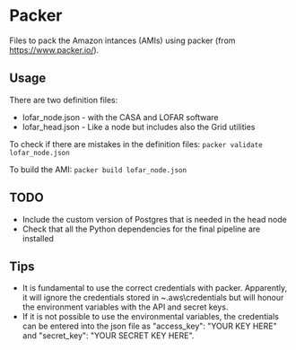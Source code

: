 Packer
======

Files to pack the Amazon intances (AMIs) using packer (from 
https://www.packer.io/). 

Usage
-----

There are two definition files:
* lofar_node.json - with the CASA and LOFAR software
* lofar_head.json - Like a node but includes also the Grid utilities

To check if there are mistakes in the definition files:
```packer validate lofar_node.json```

To build the AMI:
```packer build lofar_node.json```

TODO
----
* Include the custom version of Postgres that is needed in the head 
node
* Check that all the Python dependencies for the final pipeline are 
installed

Tips
----
* It is fundamental to use the correct credentials with packer. 
Apparently, it will ignore the credentials stored in ~\.aws\credentials 
but will honour the environment variables with the API and secret keys. 
* If it is not possible to use the environmental variables, the 
credentials can be entered into the json file as "access_key": 
"YOUR KEY HERE" and "secret_key": "YOUR SECRET KEY HERE".